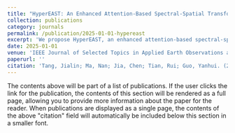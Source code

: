 ```yaml
---
title: "HyperEAST: An Enhanced Attention-Based Spectral-Spatial Transformer with Self-Supervised Pretraining for Hyperspectral Image Classification"
collection: publications
category: journals
permalink: /publication/2025-01-01-hypereast
excerpt: 'We propose HyperEAST, an enhanced attention-based spectral-spatial transformer with self-supervised pretraining for hyperspectral image classification.'
date: 2025-01-01
venue: 'IEEE Journal of Selected Topics in Applied Earth Observations and Remote Sensing'
paperurl: ''
citation: 'Tang, Jialin; Ma, Nan; Jia, Chen; Tian, Rui; Guo, Yanhui. (2025). "HyperEAST: An Enhanced Attention-Based Spectral-Spatial Transformer with Self-Supervised Pretraining for Hyperspectral Image Classification." <i>IEEE Journal of Selected Topics in Applied Earth Observations and Remote Sensing</i>.'
---
```


The contents above will be part of a list of publications. If the user clicks the link for the publication, the contents of this section will be rendered as a full page, allowing you to provide more information about the paper for the reader. When publications are displayed as a single page, the contents of the above "citation" field will automatically be included below this section in a smaller font. 